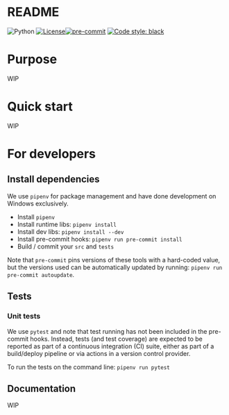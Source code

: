 # README

![Python](https://img.shields.io/badge/python-3.10-blue.svg)
[![License](https://img.shields.io/badge/License-BSD_3--Clause-blue.svg)](https://opensource.org/licenses/BSD-3-Clause)[![pre-commit](https://img.shields.io/badge/pre--commit-enabled-brightgreen?logo=pre-commit)](https://github.com/pre-commit/pre-commit)
[![Code style: black](https://img.shields.io/badge/code%20style-black-000000.svg)](https://github.com/psf/black)

# Purpose

WIP

# Quick start

WIP

# For developers

## Install dependencies

We use `pipenv` for package management and have done development on Windows exclusively.

- Install `pipenv`
- Install runtime libs: `pipenv install`
- Install dev libs: `pipenv install --dev`
- Install pre-commit hooks: `pipenv run pre-commit install`
- Build / commit your `src` and `tests`

Note that `pre-commit` pins versions of these tools with a hard-coded value, but
the versions used can be automatically updated by running:
`pipenv run pre-commit autoupdate`.

## Tests

### Unit tests

We use `pytest` and note that test running has not been included in the pre-commit hooks.
Instead, tests (and test coverage) are expected to be reported as part of a continuous
integration (CI) suite, either as part of a build/deploy pipeline or via actions
in a version control provider.

To run the tests on the command line: `pipenv run pytest`

## Documentation

WIP
